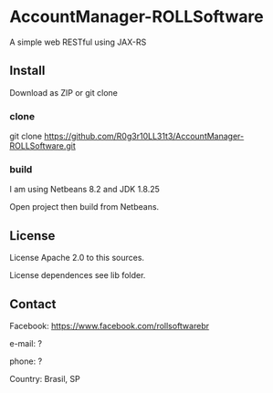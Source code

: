 # AccountManager-ROLLSoftware
A simple web RESTful using JAX-RS

## Install
Download as ZIP or git clone

### clone
git clone https://github.com/R0g3r10LL31t3/AccountManager-ROLLSoftware.git

### build
I am using Netbeans 8.2 and JDK 1.8.25

Open project then build from Netbeans.

## License
License Apache 2.0 to this sources. 

License dependences see lib folder.

## Contact
Facebook: https://www.facebook.com/rollsoftwarebr

e-mail: ?

phone: ?

Country: Brasil, SP

